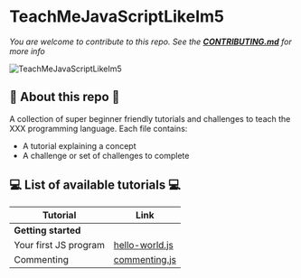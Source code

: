 # TeachMeJavaScriptLikeIm5
*You are welcome to contribute to this repo. See the [**CONTRIBUTING.md**](./CONTRIBUTING.md) for more info*

![TeachMeJavaScriptLikeIm5]()

## 📜 About this repo 📜

A collection of super beginner friendly tutorials and challenges to teach the XXX programming language. 
Each file contains:
- A tutorial explaining a concept
- A challenge or set of challenges to complete

## 💻 List of available tutorials 💻 


| Tutorial                                  | Link                                                           | 
|-------------------------------------------|----------------------------------------------------------------| 
| **Getting started**                       |
|Your first JS program                      | [hello-world.js](getting-started/hello-world.js)               |
|Commenting                                 | [commenting.js](getting-started/commenting.js)                 |